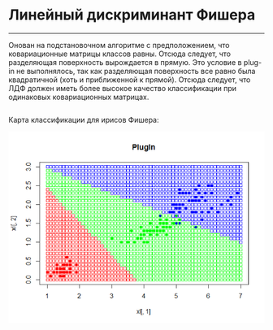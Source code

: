 # Линейный дискриминант Фишера

---

Онован на подстановочном алгоритме с предположением, что ковариационные матрицы классов равны. Отсюда следует, что разделяющая поверхность вырождается в прямую. Это условие в plug-in не выполнялось, так как разделяющая поверхность все равно была квадратичной (хоть и приближенной к прямой). Отсюда следует, что ЛДФ должен иметь более высокое качество классификации при одинаковых ковариационных матрицах.

```R
```
Карта классификации для ирисов Фишера:

![Ну нет ее и все! Отстань!](/LDF/ldf1.png)
